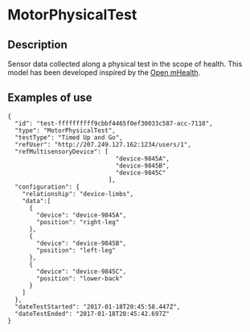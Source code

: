 # MotorPhysicalTest

## Description

Sensor data collected along a physical test in the scope of health. This model has been developed inspired by the [Open mHealth](http://www.openmhealth.org/).

## Examples of use

```
{  
  "id": "test-ffffffffff9cbbf4465f0ef30033c587-acc-7118",
  "type": "MotorPhysicalTest",
  "testType": "Timed Up and Go",
  "refUser": "http://207.249.127.162:1234/users/1",
  "refMultisensoryDevice": [
                              "device-9845A", 
                              "device-9845B", 
                              "device-9845C"
                            ],
  "configuration": {
    "relationship": "device-limbs",
    "data":[
      {
        "device": "device-9845A",
        "position": "right-leg"
      },
      {
        "device": "device-9845B",
        "position": "left-leg"
      },
      {
        "device": "device-9845C",
        "position": "lower-back"
      }
    ]
  },
  "dateTestStarted": "2017-01-18T20:45:58.447Z",
  "dateTestEnded": "2017-01-18T20:45:42.697Z"
}
```